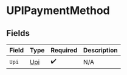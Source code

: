 # UPIPaymentMethod


## Fields

| Field                             | Type                              | Required                          | Description                       |
| --------------------------------- | --------------------------------- | --------------------------------- | --------------------------------- |
| `Upi`                             | [Upi](../../models/shared/upi.md) | :heavy_check_mark:                | N/A                               |